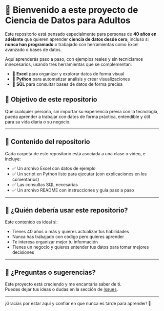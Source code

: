 # 👋 Bienvenido a este proyecto de Ciencia de Datos para Adultos

Este repositorio está pensado especialmente para personas de **40 años en adelante** que quieren aprender **ciencia de datos desde cero**, incluso si **nunca han programado** o trabajado con herramientas como Excel avanzado o bases de datos.

Aquí aprenderás paso a paso, con ejemplos reales y sin tecnicismos innecesarios, usando tres herramientas que se complementan:

- 🧮 **Excel** para organizar y explorar datos de forma visual
- 🐍 **Python** para automatizar análisis y crear visualizaciones
- 🧾 **SQL** para consultar bases de datos de forma precisa

## 🎯 Objetivo de este repositorio

Que cualquier persona, sin importar su experiencia previa con la tecnología, pueda aprender a trabajar con datos de forma práctica, entendible y útil para su vida diaria o su negocio.

---

## 📁 Contenido del repositorio

Cada carpeta de este repositorio está asociada a una clase o video, e incluye:

- ✅ Un archivo Excel con datos de ejemplo
- ✅ Un script en Python listo para ejecutar (con explicaciones en los comentarios)
- ✅ Las consultas SQL necesarias
- ✅ Un archivo README con instrucciones y guía paso a paso

---

## 📌 ¿Quién debería usar este repositorio?

Este contenido es ideal si:

- Tienes 40 años o más y quieres actualizar tus habilidades
- Nunca has trabajado con código pero quieres aprender
- Te interesa organizar mejor tu información
- Tienes un negocio y quieres entender tus datos para tomar mejores decisiones

---

## 💬 ¿Preguntas o sugerencias?

Este proyecto está creciendo y me encantaría saber de ti.  
Puedes dejar tus ideas o dudas en la sección de [Issues](https://github.com/tu_usuario/tu_repositorio/issues).

---

¡Gracias por estar aquí y confiar en que nunca es tarde para aprender! 🚀
